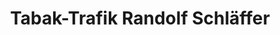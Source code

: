 ---
title: "Tabak-Trafik Randolf Schläffer"
url: /mittersill/tabak-trafik-randolf-schlaeffer/
shop: Zeitungen
---